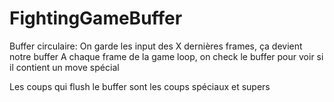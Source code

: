 # FightingGameBuffer

Buffer circulaire:
On garde les input des X dernières frames, ça devient notre buffer
A chaque frame de la game loop, on check le buffer pour voir si il contient un move spécial

Les coups qui flush le buffer sont les coups spéciaux et supers